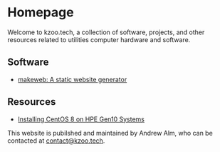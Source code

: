 # Homepage 
Welcome to kzoo.tech, a collection of software, projects, and other resources 
related to  utilities computer hardware and software.

## Software 
* [makeweb: A static website generator](makeweb)

## Resources
* [Installing CentOS 8 on HPE Gen10 Systems](hpecentos)

This website is pubilshed and maintained by Andrew Alm, who can be contacted at 
<contact@kzoo.tech>.

